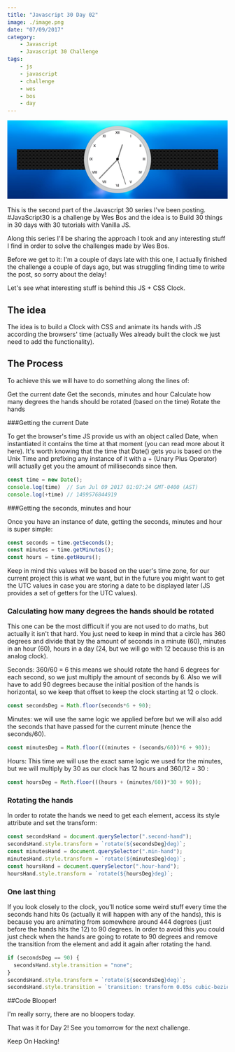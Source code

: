 ```yaml
---
title: "Javascript 30 Day 02"
image: ./image.png
date: "07/09/2017"
category:
    - Javascript
    - Javascript 30 Challenge
tags:
    - js
    - javascript
    - challenge
    - wes
    - bos
    - day
---
```

<div>
  <img alt="Javascript Drum Kit" src="./image.png">
</div>

This is the second part of the Javascript 30 series I've been posting. #JavaScript30 is a challenge by Wes Bos and the idea is to Build 30 things in 30 days with 30 tutorials with Vanilla JS.

Along this series I'll be sharing the approach I took and any interesting stuff I find in order to solve the challenges made by Wes Bos.

Before we get to it: I'm a couple of days late with this one, I actually finished the challenge a couple of days ago, but was struggling finding time to write the post, so sorry about the delay!

Let's see what interesting stuff is behind this JS + CSS Clock.

## The idea

The idea is to build a Clock with CSS and animate its hands with JS according the browsers' time (actually Wes already built the clock we just need to add the functionality).

## The Process

To achieve this we will have to do something along the lines of:

Get the current date
Get the seconds, minutes and hour
Calculate how many degrees the hands should be rotated (based on the time)
Rotate the hands

###Getting the current Date

To get the browser's time JS provide us with an object called Date, when instantiated it contains the time at that moment (you can read more about it here).
It's worth knowing that the time that Date() gets you is based on the Unix Time and prefixing any instance of it with a + (Unary Plus Operator) will actually get you the amount of milliseconds since then.
```JavaScript
const time = new Date();
console.log(time)  // Sun Jul 09 2017 01:07:24 GMT-0400 (AST)
console.log(+time) // 1499576844919
```

###Getting the seconds, minutes and hour

Once you have an instance of date, getting the seconds, minutes and hour is super simple:

```JavaScript
const seconds = time.getSeconds();
const minutes = time.getMinutes();
const hours = time.getHours();
```
Keep in mind this values will be based on the user's time zone, for our current project this is what we want, but in the future you might want to get the UTC values in case you are storing a date to be displayed later (JS provides a set of getters for the UTC values).

### Calculating how many degrees the hands should be rotated

This one can be the most difficult if you are not used to do maths, but actually it isn't that hard. You just need to keep in mind that a circle has 360 degrees and divide that by the amount of seconds in a minute (60), minutes in an hour (60), hours in a day (24, but we will go with 12 because this is an analog clock).

Seconds: 360/60 = 6 this means we should rotate the hand 6 degrees for each second, so we just multiply the amount of seconds by 6. Also we will have to add 90 degrees because the initial position of the hands is horizontal, so we keep that offset to keep the clock starting at 12 o clock.

```javascript
const secondsDeg = Math.floor(seconds*6 + 90);
```
Minutes: we will use the same logic we applied before but we will also add the seconds that have passed for the current minute (hence the seconds/60).

```Javascript
const minutesDeg = Math.floor(((minutes + (seconds/60))*6 + 90));
```
Hours: This time we will use the exact same logic we used for the minutes, but we will multiply by 30 as our clock has 12 hours and 360/12 = 30 :

```Javascript
const hoursDeg = Math.floor(((hours + (minutes/60))*30 + 90));
```
### Rotating the hands

In order to rotate the hands we need to get each element, access its style attribute and set the transform:

```Javascript
const secondsHand = document.querySelector(".second-hand");
secondsHand.style.transform = `rotate(${secondsDeg}deg)`;
const minutesHand = document.querySelector(".min-hand");
minutesHand.style.transform = `rotate(${minutesDeg}deg)`;
const hoursHand = document.querySelector(".hour-hand");
hoursHand.style.transform = `rotate(${hoursDeg}deg)`;
```

### One last thing

If you look closely to the clock, you'll notice some weird stuff every time the seconds hand hits 0s (actually it will happen with any of the hands), this is because you are animating from somewhere around 444 degrees (just before the hands hits the 12) to 90 degrees. In order to avoid this you could just check when the hands are going to rotate to 90 degrees and remove the transition from the element and add it again after rotating the hand.

```Javascript
if (secondsDeg == 90) {
  secondsHand.style.transition = "none";
}
secondsHand.style.transform = `rotate(${secondsDeg}deg)`;
secondsHand.style.transition = `transition: transform 0.05s cubic-bezier(0.18, 0.15, 0.61, 2.08);`;
```

##Code Blooper!

I'm really sorry, there are no bloopers today.

That was it for Day 2! See you tomorrow for the next challenge.

Keep On Hacking!
